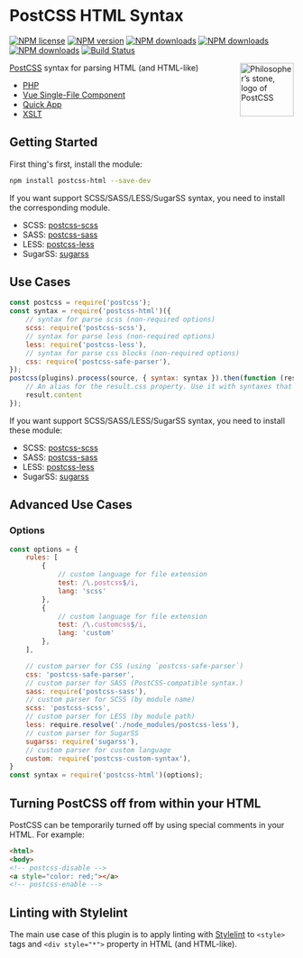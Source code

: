 # PostCSS HTML Syntax

[![NPM license](https://img.shields.io/npm/l/postcss-html.svg)](https://www.npmjs.com/package/postcss-html)
[![NPM version](https://img.shields.io/npm/v/postcss-html/next.svg?style=flat-square)](https://www.npmjs.com/package/postcss-html/v/next)
[![NPM downloads](https://img.shields.io/npm/dw/postcss-html.svg)](http://www.npmtrends.com/postcss-html)
[![NPM downloads](https://img.shields.io/npm/dm/postcss-html.svg)](http://www.npmtrends.com/postcss-html)
[![NPM downloads](https://img.shields.io/npm/dy/postcss-html.svg)](http://www.npmtrends.com/postcss-html)
[![Build Status](https://github.com/ota-meshi/postcss-html/workflows/CI/badge.svg?branch=master)](https://github.com/ota-meshi/postcss-html/actions?query=workflow%3ACI)

<img align="right" width="95" height="95"
 title="Philosopher’s stone, logo of PostCSS"
 src="http://postcss.github.io/postcss/logo.svg">

[PostCSS](https://github.com/postcss/postcss) syntax for parsing HTML (and HTML-like)

- [PHP](http://php.net)
- [Vue Single-File Component](https://vue-loader.vuejs.org/spec.html)
- [Quick App](https://doc.quickapp.cn/framework/source-file.html)
- [XSLT](https://www.w3.org/TR/xslt-30/)

## Getting Started

First thing's first, install the module:

```bash
npm install postcss-html --save-dev
```

If you want support SCSS/SASS/LESS/SugarSS syntax, you need to install the corresponding module.

- SCSS: [postcss-scss](https://github.com/postcss/postcss-scss)
- SASS: [postcss-sass](https://github.com/aleshaoleg/postcss-sass)
- LESS: [postcss-less](https://github.com/shellscape/postcss-less)
- SugarSS: [sugarss](https://github.com/postcss/sugarss)

## Use Cases

```js
const postcss = require('postcss');
const syntax = require('postcss-html')({
    // syntax for parse scss (non-required options)
    scss: require('postcss-scss'),
    // syntax for parse less (non-required options)
    less: require('postcss-less'),
    // syntax for parse css blocks (non-required options)
    css: require('postcss-safe-parser'),
});
postcss(plugins).process(source, { syntax: syntax }).then(function (result) {
    // An alias for the result.css property. Use it with syntaxes that generate non-CSS output.
    result.content
});
```

If you want support SCSS/SASS/LESS/SugarSS syntax, you need to install these module:

- SCSS: [postcss-scss](https://github.com/postcss/postcss-scss)
- SASS: [postcss-sass](https://github.com/aleshaoleg/postcss-sass)
- LESS: [postcss-less](https://github.com/shellscape/postcss-less)
- SugarSS: [sugarss](https://github.com/postcss/sugarss)

## Advanced Use Cases

### Options

```js
const options = {
    rules: [
        {
            // custom language for file extension
            test: /\.postcss$/i,
            lang: 'scss'
        },
        {
            // custom language for file extension
            test: /\.customcss$/i,
            lang: 'custom'
        },
    ],

    // custom parser for CSS (using `postcss-safe-parser`)
    css: 'postcss-safe-parser',
    // custom parser for SASS (PostCSS-compatible syntax.)
    sass: require('postcss-sass'),
    // custom parser for SCSS (by module name)
    scss: 'postcss-scss',
    // custom parser for LESS (by module path)
    less: require.resolve('./node_modules/postcss-less'),
    // custom parser for SugarSS
    sugarss: require('sugarss'),
    // custom parser for custom language
    custom: require('postcss-custom-syntax'),
}
const syntax = require('postcss-html')(options);
```

## Turning PostCSS off from within your HTML

PostCSS can be temporarily turned off by using special comments in your HTML. For example:

```html
<html>
<body>
<!-- postcss-disable -->
<a style="color: red;"></a>
<!-- postcss-enable -->
```

## Linting with Stylelint

The main use case of this plugin is to apply linting with [Stylelint] to `<style>` tags and `<div style="*">` property in HTML (and HTML-like).

[Stylelint]: https://stylelint.io/
